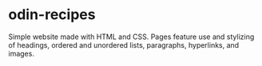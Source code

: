 # odin-recipes
Simple website made with HTML and CSS. Pages feature use and stylizing of headings, ordered and unordered lists, paragraphs, hyperlinks, and images. 